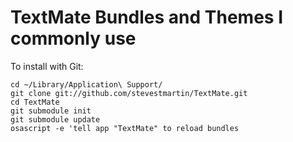 # TextMate Bundles and Themes I commonly use

To install with Git:

	cd ~/Library/Application\ Support/
	git clone git://github.com/stevestmartin/TextMate.git
	cd TextMate
	git submodule init
	git submodule update
	osascript -e 'tell app "TextMate" to reload bundles